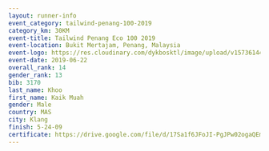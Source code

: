 ```yaml
--- 
layout: runner-info 
event_category: tailwind-penang-100-2019 
category_km: 30KM 
event-title: Tailwind Penang Eco 100 2019 
event-location: Bukit Mertajam, Penang, Malaysia 
event-logo: https://res.cloudinary.com/dykbosktl/image/upload/v1573614442/Logo/Logo_gqlzi3.jpg 
event-date: 2019-06-22 
overall_rank: 14
gender_rank: 13
bib: 3170
last_name: Khoo
first_name: Kaik Muah
gender: Male
country: MAS
city: Klang
finish: 5-24-09
certificate: https://drive.google.com/file/d/17Sa1f6JFoJI-PgJPw02ogaQEmN-qrr/view?usp=sharing
--- 
```

